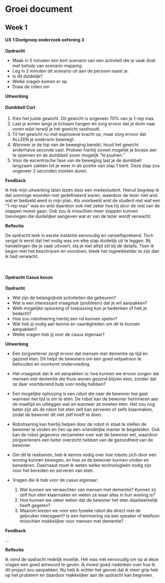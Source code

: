 # Groei document

## Week 1

#### UX 1 Doelgroep onderzoek oefening 3

**Opdracht**

- Maak in 5 minuten een kort scenario van een activiteit die je vaak doet met behulp van scenario mapping.
- Leg in 2 minuten dit scenario uit aan de persoon naast je.
- Is dit duidelijk?
- Welke vragen komen er op
- Draai de rollen om

**Uitwerking**

#### Dumbbell Curl
1. Kies het juiste gewicht. Dit gewicht is ongeveer 70% van je 1-rep max.
2. Laat je armen langs je lichaam hangen en zorg ervoor dat je duim naar voren wijst terwijl je het gewicht vasthoudt.
3. Til het gewicht nu met explosieve kracht op, maar zorg ervoor dat ALLEEN je onderarm beweegt.
4. Wanneer je de top van de beweging bereikt, houd het gewicht anderhalve seconde vast. Probeer hierbij zoveel mogelijk je biceps aan te spannen en de dumbbell zover mogelijk "te pushen."
5. Voor de excentrische fase van de beweging laat je de dumbbell langzaam zakken tot je weer in de positie van stap 1 bent. Deze stap zou ongeveer 2 seconden moeten duren.

**Feedback**

Ik heb mijn uitwerking laten lezen door een medestudent. Hieruit begreep ik dat sommige woorden niet gedefinieerd waren, waardoor de lezer niet wist wat er bedoeld werd in mijn plan. Als voorbeeld wist de student niet wat een "1-rep max" was en wist daardoor ook niet zeker hoe hij door de rest van de stappen moest gaan. Ook zou ik misschien meer stappen kunnen toevoegen die duidelijker aangeven wat er van de lezer wordt verwacht.

**Reflectie**

De opdracht leek in eerste instantie eenvoudig en vanzelfsprekend. Toch vergat ik eerst dat het nodig was om elke stap duidelijk uit te leggen. Bij handelingen die je vaak uitvoert, sta je niet altijd stil bij de details. Toen ik begon met het beschrijven en voordoen, bleek het ingewikkelder te zijn dan ik had verwacht.

<br>

#### Opdracht Casus keuze

**Opdracht**

- Wat zijn de belangrijkste activiteiten die gebeuren?
- Wat is een interessant vraagstuk (probleem) dat je wil aanpakken?
- Welk mogelijke oplossing of toepassing kun je bedenken of heb je bedacht?
- Hoe zou robotisering hierbij een rol kunnen spelen?
- Wat heb jij nodig aan kennis en vaardigheden om dit te kunnen aanpakken?
- Welke vragen heb jij voor de casus eigenaar?

**Uitwerking**

- Een zorgverlener zorgt ervoor dat mensen met dementie op tijd en gezond eten. Dit helpt de bewoners om een goed eetpatroon te behouden en voorkomt ondervoeding.

- Het vraagstuk dat ik wil aanpakken is: hoe kunnen we ervoor zorgen dat mensen met dementie die thuis wonen gezond blijven eten, zonder dat ze daar voortdurend hulp voor nodig hebben?

- Een mogelijke oplossing is een robot die naar de bewoner toe gaat wanneer het tijd is om te eten. De robot kan de bewoner herinneren aan de maaltijd en uitleggen wat en wanneer ze moeten eten. Het zou nog beter zijn als de robot het eten zelf kan serveren of zelfs klaarmaken, zodat de bewoner dit niet zelf hoeft te doen.

- Robotisering kan hierbij helpen door de robot in staat te stellen de bewoner te vinden en hen op een vriendelijke manier te begeleiden. Ook kan de robot gegevens verzamelen over wat de bewoner eet, waardoor zorgverleners een beter overzicht hebben van de gezondheid van de bewoner.

- Om dit te realiseren, heb ik kennis nodig over hoe robots zich door een woning kunnen bewegen, en hoe ze de bewoner kunnen vinden en benaderen. Daarnaast moet ik weten welke technologieën nodig zijn voor het bereiden en serveren van eten.

- Vragen die ik heb voor de casus eigenaar:
  1. Wat kunnen we verwachten van mensen met dementie? Kunnen zij zelf hun eten klaarmaken en weten ze waar alles in hun woning is?
  2. Hoe kunnen we zeker weten dat de bewoner het eten daadwerkelijk heeft gegeten?
  3. Waarom kiezen we voor een fysieke robot die direct met de gebruiker interageert? Is een herinnering via een speaker of telefoon misschien makkelijker voor mensen met dementie?

**Feedback**

...

**Reflectie**

Ik vond de opdracht redelijk moeilijk. Het was niet eenvoudig om op al deze vragen een goed antwoord te geven. Ik moest goed nadenken over hoe ik dit project zou aanpakken. Nu heb ik echter het gevoel dat ik meer grip heb op het probleem en daardoor makkelijker aan de opdracht kan beginnen.